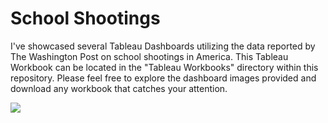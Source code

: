 # School Shootings
 

I've showcased several Tableau Dashboards utilizing the data reported by The Washington Post on school shootings in America. This Tableau Workbook can be located in the "Tableau Workbooks" directory within this repository. Please feel free to explore the dashboard images provided and download any workbook that catches your attention.


<div class='tableauPlaceholder' id='viz1695267792821' style='position: relative'><noscript><a href='#'><img alt=' ' src='https:&#47;&#47;public.tableau.com&#47;static&#47;images&#47;Sc&#47;SchoolShootingsVisualization&#47;SchoolShootingsOverview&#47;1_rss.png' style='border: none' /></a></noscript><object class='tableauViz'  style='display:none;'><param name='host_url' value='https%3A%2F%2Fpublic.tableau.com%2F' /> <param name='embed_code_version' value='3' /> <param name='site_root' value='' /><param name='name' value='SchoolShootingsVisualization&#47;SchoolShootingsOverview' /><param name='tabs' value='yes' /><param name='toolbar' value='yes' /><param name='static_image' value='https:&#47;&#47;public.tableau.com&#47;static&#47;images&#47;Sc&#47;SchoolShootingsVisualization&#47;SchoolShootingsOverview&#47;1.png' /> <param name='animate_transition' value='yes' /><param name='display_static_image' value='yes' /><param name='display_spinner' value='yes' /><param name='display_overlay' value='yes' /><param name='display_count' value='yes' /><param name='language' value='en-US' /><param name='filter' value='publish=yes' /></object></div>               
